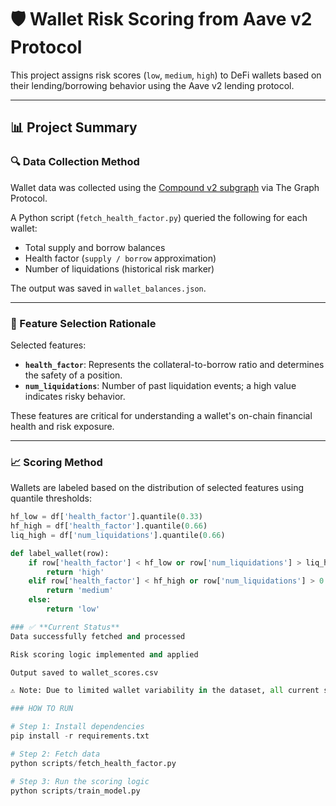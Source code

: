 # 🛡️ Wallet Risk Scoring from Aave v2 Protocol

This project assigns risk scores (`low`, `medium`, `high`) to DeFi wallets based on their lending/borrowing behavior using the Aave v2 lending protocol.

---

## 📊 Project Summary

### 🔍 Data Collection Method

Wallet data was collected using the [Compound v2 subgraph](https://api.thegraph.com/subgraphs/name/graphprotocol/compound-v2) via The Graph Protocol.

A Python script (`fetch_health_factor.py`) queried the following for each wallet:

- Total supply and borrow balances
- Health factor (`supply / borrow` approximation)
- Number of liquidations (historical risk marker)

The output was saved in `wallet_balances.json`.

---

### 🧠 Feature Selection Rationale

Selected features:

- **`health_factor`**: Represents the collateral-to-borrow ratio and determines the safety of a position.
- **`num_liquidations`**: Number of past liquidation events; a high value indicates risky behavior.

These features are critical for understanding a wallet's on-chain financial health and risk exposure.

---

### 📈 Scoring Method

Wallets are labeled based on the distribution of selected features using quantile thresholds:

```python
hf_low = df['health_factor'].quantile(0.33)
hf_high = df['health_factor'].quantile(0.66)
liq_high = df['num_liquidations'].quantile(0.66)

def label_wallet(row):
    if row['health_factor'] < hf_low or row['num_liquidations'] > liq_high:
        return 'high'
    elif row['health_factor'] < hf_high or row['num_liquidations'] > 0:
        return 'medium'
    else:
        return 'low'

### ✅ **Current Status**
Data successfully fetched and processed

Risk scoring logic implemented and applied

Output saved to wallet_scores.csv

⚠️ Note: Due to limited wallet variability in the dataset, all current scores are labeled as low risk. The implementation is valid and can scale to more complex datasets.

### HOW TO RUN 

# Step 1: Install dependencies
pip install -r requirements.txt

# Step 2: Fetch data
python scripts/fetch_health_factor.py

# Step 3: Run the scoring logic
python scripts/train_model.py
